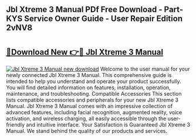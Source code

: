 ## Jbl Xtreme 3 Manual PDf Free Download - Part-KYS Service Owner Guide - User Repair Edition 2vNV8

# <h2><a href="http://bc98960.oget.top/?id=Jbl+Xtreme+3+Manual">🔗Download New 👉🔴 Jbl Xtreme 3 Manual</a></h2>

[![Jbl Xtreme 3 Manual new download](https://i.imgur.com/5g1atiW.png)](http://bc98960.oget.top/?id=Jbl+Xtreme+3+Manual)
Welcome to the user manual for your newly connected Jbl Xtreme 3 Manual. This comprehensive guide is intended to help you understand and operate your product successfully. You will find detailed information on features, installation, operation, maintenance, and troubleshooting. Compatible Accessories This section lists compatible accessories and peripherals for your new Jbl Xtreme 3 Manual. Jbl Xtreme 3 Manual comes with an impressive collection of advanced features, including facial recognition, augmented reality, voice activation, and wireless charging, all easily accessible through the user-friendly and intuitive interface. Your Satisfaction is Guaranteed Jbl Xtreme 3 Manual. We stand behind the quality of our products and services.
